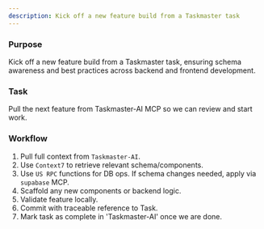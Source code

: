 ```yaml
---
description: Kick off a new feature build from a Taskmaster task
---
```


### Purpose
Kick off a new feature build from a Taskmaster task, ensuring schema awareness and best practices across backend and frontend development.

### Task
Pull the next feature from Taskmaster-AI MCP so we can review and start work.

### Workflow
1. Pull full context from `Taskmaster-AI`.
2. Use `Context7` to retrieve relevant schema/components.
3. Use `US RPC` functions for DB ops. If schema changes needed, apply via `supabase` MCP.
4. Scaffold any new components or backend logic.
5. Validate feature locally.
6. Commit with traceable reference to Task.
7. Mark task as complete in 'Taskmaster-AI' once we are done.